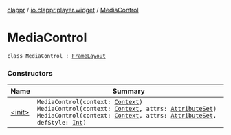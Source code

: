[clappr](../../index.md) / [io.clappr.player.widget](../index.md) / [MediaControl](.)

# MediaControl

`class MediaControl : `[`FrameLayout`](https://developer.android.com/reference/android/widget/FrameLayout.html)

### Constructors

| Name | Summary |
|---|---|
| [&lt;init&gt;](-init-.md) | `MediaControl(context: `[`Context`](https://developer.android.com/reference/android/content/Context.html)`)`<br>`MediaControl(context: `[`Context`](https://developer.android.com/reference/android/content/Context.html)`, attrs: `[`AttributeSet`](https://developer.android.com/reference/android/util/AttributeSet.html)`)`<br>`MediaControl(context: `[`Context`](https://developer.android.com/reference/android/content/Context.html)`, attrs: `[`AttributeSet`](https://developer.android.com/reference/android/util/AttributeSet.html)`, defStyle: `[`Int`](https://kotlinlang.org/api/latest/jvm/stdlib/kotlin/-int/index.html)`)` |
